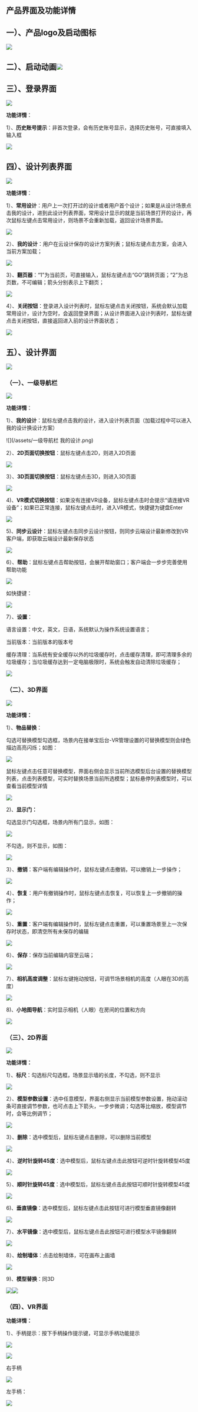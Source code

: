 ## **产品界面及功能详情**

## **一）、产品logo及启动图标**

![](/assets/图片1.png)

## **二）、启动动画**![](/assets/2.png)

## **三）、登录界面**

![](/assets/登录页面.png)

**功能详情**：

1）、**历史账号提示**：非首次登录，会有历史账号显示，选择历史账号，可直接填入输入框

![](/assets/功能详情.png)

## **四）、设计列表界面**

![](/assets/设计列表图片.png)

**功能详情**：

1）、**常用设计**：用户上一次打开过的设计或者用户首个设计；如果是从设计场景点击我的设计，进到此设计列表界面，常用设计显示的就是当前场景打开的设计，再次鼠标左键点击常用设计，则场景不会重新加载，返回设计场景界面。

![](/assets/常用设计.png)

2）、**我的设计**：用户在云设计保存的设计方案列表；鼠标左键点击方案，会进入当前方案加载；

![](/assets/我的设计.png)

3）、**翻页器**：“1”为当前页，可直接输入，鼠标左键点击“GO”跳转页面；“2”为总页数，不可编辑；箭头分别表示上下翻页；

![](/assets/翻页器.png)

4）、**关闭按钮**：登录进入设计列表时，鼠标左键点击关闭按钮，系统会默认加载常用设计，设计为空时，会返回登录界面；从设计界面进入设计列表时，鼠标左键点击关闭按钮，直接返回进入前的设计界面状态；

![](/assets/我的设计关闭按钮.png)

## **五）、设计界面**

![](/assets/设计页面.png)

### **（一）、一级导航栏**

![](/assets/一级导航栏.png)

**功能详情**：

1）、**我的设计**：鼠标左键点击我的设计，进入设计列表页面（加载过程中可以进入我的设计换设计方案）

![](/assets/一级导航栏 我的设计.png)

2）、**2D页面切换按钮**：鼠标左键点击2D，则进入2D页面

![](/assets/2D页面切换按钮.png)

3）、**3D页面切换按钮**：鼠标左键点击3D，则进入3D页面

![](/assets/3D页面切换按钮.png)

4\)、**VR模式切换按钮**：如果没有连接VR设备，鼠标左键点击时会提示“请连接VR设备”；如果已正常连接，鼠标左键点击时，进入VR模式，快捷键为键盘Enter

![](/assets/VR切换按钮.png)

5\)、**同步云设计**：鼠标左键点击同步云设计按钮，则同步云端设计最新修改到VR客户端，即获取云端设计最新保存状态

![](/assets/同步云设计按钮.png)

6）、**帮助**：鼠标左键点击帮助按钮，会展开帮助窗口；客户端会一步步完善使用帮助功能

![](/assets/帮助按钮.png)

如快捷键：

![](/assets/快捷键.png)

7）、**设置**：

语言设置：中文，英文，日语，系统默认为操作系统设置语言；

当前版本：当前版本的版本号

缓存清理：当系统有安全缓存以外的垃圾缓存时，点击缓存清理，即可清理多余的垃圾缓存；当垃圾缓存达到一定电脑极限时，系统会触发自动清除垃圾缓存；

![](/assets/设置.png)

### **（二）、3D界面**

![](/assets/3D界面.png)

**功能详情：**

1）、**物品替换**：

勾选可替换模型勾选框，场景内在接单宝后台-VR管理设置的可替换模型则会绿色描边高亮闪烁；如图：

![](file:///C:\Users\mengdi\AppData\Local\Temp\ksohtml\wps724D.tmp.jpg)

鼠标左键点击任意可替换模型，界面右侧会显示当前所选模型后台设置的替换模型列表，点击列表模型，可实时替换场景当前所选模型；鼠标悬停列表模型时，可以查看当前模型详情

![](file:///C:\Users\mengdi\AppData\Local\Temp\ksohtml\wps724E.tmp.jpg)

2\)、**显示门：**

勾选显示门勾选框，场景内所有门显示，如图：

![](file:///C:\Users\mengdi\AppData\Local\Temp\ksohtml\wps724F.tmp.jpg)

不勾选，则不显示，如图：

![](file:///C:\Users\mengdi\AppData\Local\Temp\ksohtml\wps7250.tmp.jpg)

3）、**撤销**：客户端有编辑操作时，鼠标左键点击撤销，可以撤销上一步操作；

![](file:///C:\Users\mengdi\AppData\Local\Temp\ksohtml\wps7260.tmp.jpg)

4）、**恢复**：用户有撤销操作时，鼠标左键点击恢复，可以恢复上一步撤销的操作；

![](file:///C:\Users\mengdi\AppData\Local\Temp\ksohtml\wps7261.tmp.jpg)

5）、**重置**：客户端有编辑操作时，鼠标左键点击重置，可以重置场景至上一次保存时状态，即清空所有未保存的编辑

![](file:///C:\Users\mengdi\AppData\Local\Temp\ksohtml\wps7262.tmp.jpg)

6）、**保存**：保存当前编辑内容至云端；

![](file:///C:\Users\mengdi\AppData\Local\Temp\ksohtml\wps7263.tmp.jpg)

7）、**相机高度调整**：鼠标左键拖动按钮，可调节场景相机的高度（人眼在3D的高度）

![](file:///C:\Users\mengdi\AppData\Local\Temp\ksohtml\wps7264.tmp.jpg)

8\)、**小地图导航**：实时显示相机（人眼）在房间的位置和方向

![](file:///C:\Users\mengdi\AppData\Local\Temp\ksohtml\wps7275.tmp.jpg)

### **（三）、2D界面**

![](file:///C:\Users\mengdi\AppData\Local\Temp\ksohtml\wps7276.tmp.jpg)

**功能详情：**

1）、**标尺**：勾选标尺勾选框，场景显示墙的长度，不勾选，则不显示

![](file:///C:\Users\mengdi\AppData\Local\Temp\ksohtml\wps7277.tmp.jpg)

2）、**模型参数设置**：选中任意模型，界面右侧显示当前模型参数设置，拖动滚动条可直接调节参数，也可点击上下箭头，一步步微调；勾选等比缩放，模型调节时，会等比例调节；

![](file:///C:\Users\mengdi\AppData\Local\Temp\ksohtml\wps7278.tmp.jpg)

3）、**删除**：选中模型后，鼠标左键点击删除，可以删除当前模型

![](file:///C:\Users\mengdi\AppData\Local\Temp\ksohtml\wps7279.tmp.jpg)

4）、**逆时针旋转45度**：选中模型后，鼠标左键点击此按钮可逆时针旋转模型45度

![](file:///C:\Users\mengdi\AppData\Local\Temp\ksohtml\wps7289.tmp.jpg)

5）、**顺时针旋转45度**：选中模型后，鼠标左键点击此按钮可顺时针旋转模型45度

![](file:///C:\Users\mengdi\AppData\Local\Temp\ksohtml\wps728A.tmp.jpg)

6\)、**垂直镜像**：选中模型后，鼠标左键点击此按钮可进行模型垂直镜像翻转

![](file:///C:\Users\mengdi\AppData\Local\Temp\ksohtml\wps729B.tmp.jpg)

7）、**水平镜像**：选中模型后，鼠标左键点击此按钮可进行模型水平镜像翻转

![](file:///C:\Users\mengdi\AppData\Local\Temp\ksohtml\wps72DB.tmp.jpg)

8）、**绘制墙体**：点击绘制墙体，可在画布上画墙

![](file:///C:\Users\mengdi\AppData\Local\Temp\ksohtml\wps731A.tmp.jpg)

9\)、**模型替换**：同3D

![](file:///C:\Users\mengdi\AppData\Local\Temp\ksohtml\wps731B.tmp.jpg)![](file:///C:\Users\mengdi\AppData\Local\Temp\ksohtml\wps733B.tmp.jpg)

### **（四）、VR界面**

**功能详情：**

1）、手柄提示：按下手柄操作提示键，可显示手柄功能提示

![](file:///C:\Users\mengdi\AppData\Local\Temp\ksohtml\wps734C.tmp.jpg)

![](file:///C:\Users\mengdi\AppData\Local\Temp\ksohtml\wps734D.tmp.jpg)

右手柄

![](file:///C:\Users\mengdi\AppData\Local\Temp\ksohtml\wps734E.tmp.jpg)

左手柄：

![](file:///C:\Users\mengdi\AppData\Local\Temp\ksohtml\wps734F.tmp.jpg)

